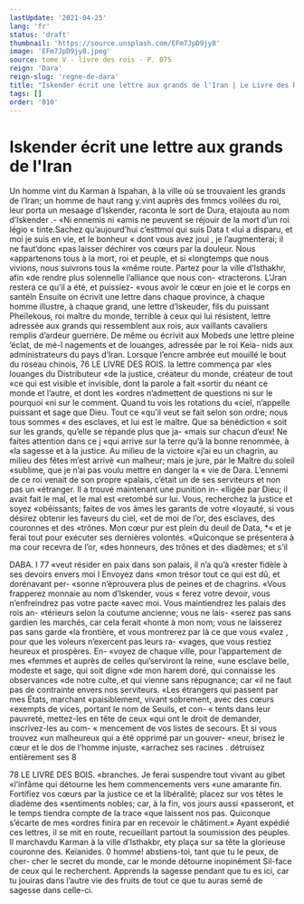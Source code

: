 ```yaml
---
lastUpdate: '2021-04-25'
lang: 'fr'
status: 'draft'
thumbnail: 'https://source.unsplash.com/EFm7JpD9jy8'
image: 'EFm7JpD9jy8.jpeg'
source: tome V - livre des rois - P. 075
reign: 'Dara'
reign-slug: 'regne-de-dara'
title: "Iskender écrit une lettre aux grands de l'Iran | Le Livre des Rois | Shâhnâmeh"
tags: []
order: '010'
---
```


# Iskender écrit une lettre aux grands de l'Iran

Un homme vint du Karman à Ispahan, à la ville
où se trouvaient les grands de l’Iran; un homme de
haut rang y.vint auprès des fmmcs voilées du roi,
leur porta un mesaage d’Iskender, raconta le sort de
Dura, etajouta au nom d’Iskender .- «Ni ennemis ni «amis ne peuvent se réjouir de la mort d’un roi légio
« tinte.Sachez qu’aujourd’hui c’esttmoi qui suis Data t
«lui a disparu, et moi je suis en vie, et le bonheur « dont vous avez joui , je l’augmenterai; il ne faut’donc
«pas laisser déchirer vos cœurs par la douleur. Nous «appartenons tous à la mort, roi et peuple, et si «longtemps que nous vivions, nous suivrons tous la «même route. Partez pour la ville d’Isthakhr, afin
«de rendre plus solennelle l’alliance que nous con- «tracterons. L’Jran restera ce qu’il a été, et puissiez-
«vous avoir le cœur en joie et le corps en santéln Ensuite on écrivit une lettre dans chaque province, à chaque homme illustre, à chaque grand, une lettre
d’lskeuder, fils du puissant Pheïlekous, roi maître du
monde, terrible à ceux qui lui résistent, lettre adressée
aux grands qui ressemblent aux rois, aux vaillants cavaliers remplis d’ardeur guerrière. De même ou
écrivit aux Mobeds une lettre pleine ’éclat, de mé-I nagements et de louanges, adressée par le roi Keïa- nids aux administrateurs du pays d’Iran. Lorsque l’encre ambrée eut mouillé le bout du roseau chinois,
76 LE LIVRE DES ROIS.
la lettre commença par «les louanges du Distributeur «de la justice, créateur du monde, créateur de tout
«ce qui est visible et invisible, dont la parole a fait «sortir du néant ce monde et l’autre, et dont les «ordres n’admettent de questions ni sur le pourquoi «ni sur le comment. Quand tu vois les rotations du «ciel, n’appelle puissant et sage que Dieu. Tout ce «qu’il veut se fait selon son ordre; nous tous sommes
« des esclaves, et lui est le maître. Que sa bénédiction
« soit sur les grands, qu’elle se répande plus que ja- «mais sur chacun d’eux! Ne faites attention dans ce
j «qui arrive sur la terre qu’à la bonne renommée, à
«la sagesse et à la justice. Au milieu de la victoire «j’ai eu un chagrin, au milieu des fêtes m’est arrivé
«un malheur; mais je jure, par le Maître du soleil «sublime, que je n’ai pas voulu mettre en danger la « vie de Dara. L’ennemi de ce roi venait de son propre «palais, c’était un de ses serviteurs et non pas un «étranger. Il a trouvé maintenant une punition in- «lligée par Dieu; il avait fait le mal, et le mal est «retombé sur lui. Vous, recherchez la justice et soyez «obéissants; faites de vos âmes les garants de votre «loyauté, si vous désirez obtenir les faveurs du ciel, «et de moi de l’or, des esclaves, des couronnes et des «trônes. Mon cœur pur est plein du deuil de Data,
\*« et je ferai tout pour exécuter ses dernières volontés. «Quiconque se présentera à ma cour recevra de l’or, «des honneurs, des trônes et des diadèmes; et s’il

DABA. I 77 «veut résider en paix dans son palais, il n’a qu’à
«rester fidèle à ses devoirs envers moi l Envoyez dans «mon trésor tout ce qui est dû, et dorénavant per- «sonne n’éprouvera plus de peines et de chagrins. «Vous frapperez monnaie au nom d’lskender, vous « ferez votre devoir, vous n’enfreindrez pas votre pacte
«avec moi. Vous maintiendrez les palais des rois an- «térieurs selon la coutume ancienne; vous ne lais- «serez pas sans gardien les marchés, car cela ferait «honte à mon nom; vous ne laisserez pas sans garde «la frontière, et vous montrerez par là ce que vous «valez , pour que les voleurs n’exercent pas leurs ra- «vages, que vous restiez heureux et prospères. En- «voyez de chaque ville, pour l’appartement de mes «femmes et auprès de celles qui’serviront la reine, «une esclave belle, modeste et sage, qui soit digne «de mon harem doré, qui connaisse les observances «de notre culte,.et qui vienne sans répugnance; car «il ne faut pas de contrainte envers nos serviteurs. «Les étrangers qui passent par mes États, marchant «paisiblement, vivant sobrement, avec des cœurs «exempts de vices, portant le nom de Seuils, et con- « tents dans leur pauvreté, mettez-les en tête de ceux «qui ont le droit de demander, inscrivez-les au com- « mencement de vos listes de secours. Et si vous trouvez «un malheureux qui a été opprimé par un gouver-
«neur, brisez le cœur et le dos de l’homme injuste, «arrachez ses racines . détruisez entièrement ses
8

78 LE LIVRE DES BOIS.
«branches. Je ferai suspendre tout vivant au gibet «l’infâme qui détourne les hem commencements vers
«une amarante fin. Fortifiez vos cœurs par la justice ce et la libéralité; placez sur vos têtes le diadème des
«sentiments nobles; car, à la fin, vos jours aussi «passeront, et le temps tiendra compte de la trace «que laissent nos pas. Quiconque s’écarte de mes «ordres finira par en recevoir le châtiment.»
Ayant expédié ces lettres, il se mit en route, recueillant partout la soumission des peuples. Il marchavdu Karman à la ville d’Isthakbr, ety plaça
sur sa tête la glorieuse couronne des. Keïanides. 0 homme! abstiens-toi, tant que tu le peux, de cher- cher le secret du monde, car le monde détourne inopinément Sil-face de ceux qui le recherchent. Apprends la sagesse pendant que tu es ici, car tu jouiras dans l’autre vie des fruits de tout ce que tu auras semé de sagesse dans celle-ci.
